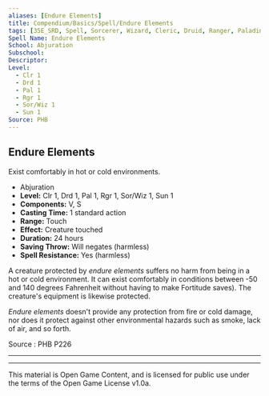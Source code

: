 ```yaml
---
aliases: [Endure Elements]
title: Compendium/Basics/Spell/Endure Elements
tags: [35E_SRD, Spell, Sorcerer, Wizard, Cleric, Druid, Ranger, Paladin]
Spell Name: Endure Elements
School: Abjuration
Subschool: 
Descriptor: 
Level:
  - Clr 1
  - Drd 1
  - Pal 1
  - Rgr 1
  - Sor/Wiz 1
  - Sun 1
Source: PHB
---
```



## Endure Elements

Exist comfortably in hot or cold environments.

*   Abjuration
*   **Level:** Clr 1, Drd 1, Pal 1, Rgr 1, Sor/Wiz 1, Sun 1
*   **Components:** V, S
*   **Casting Time:** 1 standard action
*   **Range:** Touch
*   **Effect:** Creature touched
*   **Duration:** 24 hours
*   **Saving Throw:** Will negates (harmless)
*   **Spell Resistance:** Yes (harmless)

<p>A creature protected by <i>endure elements</i> suffers no harm from being in a hot or cold environment. It can exist comfortably in conditions between -50 and 140 degrees Fahrenheit without having to make Fortitude saves). The creature's equipment is likewise protected.</p><p><i>Endure elements</i> doesn't provide any protection from fire or cold damage, nor does it protect against other environmental hazards such as smoke, lack of air, and so forth.</p>

Source : PHB P226

---

---

This material is Open Game Content, and is licensed for public use under
the terms of the Open Game License v1.0a.
